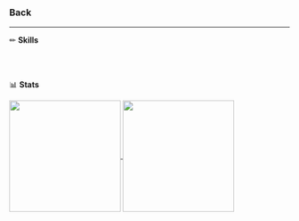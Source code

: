 ### Back
---
✏ **Skills**

<br>
<br>

📊 **Stats**

<a href="https://github.com/anuraghazra/github-readme-stats">
  <img height=200 align="center" src="https://github-readme-stats.vercel.app/api?username=junhyuk1006&show_icons=true&bg_color=333&title_color=FFF&text_color=BBB" />
</a>
<a href="https://github.com/anuraghazra/convoychat">
  <img height=200 align="center" src="https://github-readme-stats.vercel.app/api/top-langs/?username=junhyuk1006&layout=compact&bg_color=333&title_color=FFF&text_color=BBB&&card_width=280" />
</a>
